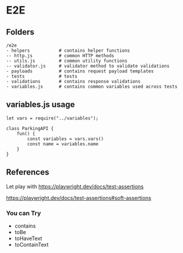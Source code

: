 
# E2E


## Folders
```
/e2e
- helpers           # contains helper functions
-- http.js          # common HTTP methods
-- utils.js         # common utility functions
-- validator.js     # validator method to validate validations
- payloads          # contains request payload templates
- tests             # tests 
- validations       # contains response validations
- variables.js      # contains common variables used across tests
```

## variables.js usage

```
let vars = require("../variables");

class ParkingAPI {
    fun() {
        const variables = vars.vars()
        const name = variables.name
    }
}

```
## References
Let play with  https://playwright.dev/docs/test-assertions

https://playwright.dev/docs/test-assertions#soft-assertions


### You can Try
- contains
- toBe
- toHaveText
- toContainText